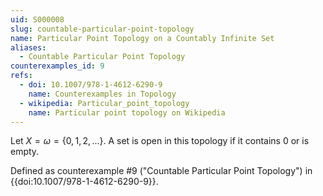 ```yaml
---
uid: S000008
slug: countable-particular-point-topology
name: Particular Point Topology on a Countably Infinite Set
aliases:
  - Countable Particular Point Topology
counterexamples_id: 9
refs:
  - doi: 10.1007/978-1-4612-6290-9 
    name: Counterexamples in Topology
  - wikipedia: Particular_point_topology
    name: Particular point topology on Wikipedia
---
```

Let $X=\omega=\{0,1,2,\dots\}$.
A set is open in this topology if it contains $0$ or is empty.

Defined as counterexample #9 ("Countable Particular Point Topology")
in {{doi:10.1007/978-1-4612-6290-9}}.
